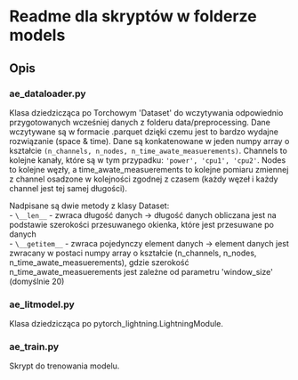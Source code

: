 #  Readme dla skryptów w folderze models

##  Opis
### ae_dataloader.py
Klasa dziedzicząca po Torchowym 'Dataset' do wczytywania odpowiednio przygotowanych wcześniej danych z folderu data/preprocessing. 
Dane wczytywane są w formacie .parquet dzięki czemu jest to bardzo wydajne rozwiązanie (space & time).
Dane są konkatenowane w jeden numpy array o kształcie `(n_channels, n_nodes, n_time_awate_measuerements)`.
Channels to kolejne kanały, które są w tym przypadku: `'power', 'cpu1', 'cpu2'`.
Nodes to kolejne węzły, a time_awate_measuerements to kolejne pomiaru zmiennej z channel osadzone w kolejności zgodnej z czasem (każdy węzeł i każdy channel jest tej samej długości). 

Nadpisane są dwie metody z klasy Dataset:  
    - `\__len__` - zwraca długość danych -> długość danych obliczana jest na podstawie szerokości przesuwanego okienka, które jest przesuwane po danych  
    - `\__getitem__` - zwraca pojedynczy element danych -> element danych jest zwracany w postaci numpy array o kształcie (n_channels, n_nodes, n_time_awate_measuerements), gdzie szerokość n_time_awate_measuerements jest zależne od parametru 'window_size' (domyślnie 20)  

### ae_litmodel.py
Klasa dziedzicząca po pytorch_lightning.LightningModule. 

### ae_train.py
Skrypt do trenowania modelu.